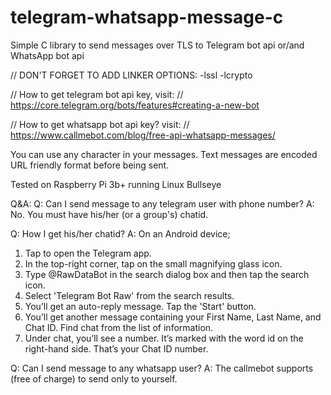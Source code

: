 # telegram-whatsapp-message-c
Simple C library to send messages over TLS to Telegram bot api or/and WhatsApp bot api

// DON'T FORGET TO ADD LINKER OPTIONS: -lssl -lcrypto

// How to get telegram bot api key, visit:
// https://core.telegram.org/bots/features#creating-a-new-bot

// How to get whatsapp bot api key? visit:
// https://www.callmebot.com/blog/free-api-whatsapp-messages/

You can use any character in your messages.
Text messages are encoded URL friendly format before being sent.

Tested on Raspberry Pi 3b+ running Linux Bullseye

Q&A:
Q: Can I send message to any telegram user with phone number?
A: No. You must have his/her (or a group's) chatid.

Q: How I get his/her chatid?
A: On an Android device;
 1. Tap to open the Telegram app.
 2. In the top-right corner, tap on the small magnifying glass icon.
 3. Type @RawDataBot in the search dialog box and then tap the search icon.
 4. Select 'Telegram Bot Raw' from the search results.
 5. You’ll get an auto-reply message. Tap the 'Start' button.
 6. You’ll get another message containing your First Name, Last Name, and Chat ID. Find chat from the list of information.
 7. Under chat, you’ll see a number. It’s marked with the word id on the right-hand side. That’s your Chat ID number.

Q: Can I send message to any whatsapp user?
A: The callmebot supports (free of charge) to send only to yourself.
